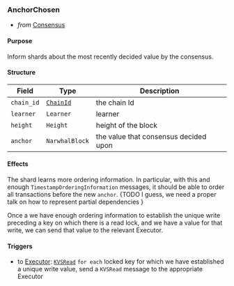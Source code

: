 ### AnchorChosen

- _from_ [Consensus](../../consensus-v1.md)

#### Purpose
<!-- --8<-- [start:purpose] -->
Inform shards about the most recently decided value by the consensus.
<!-- --8<-- [end:purpose] -->

#### Structure

| Field | Type | Description |
| ----- | ---- | ----------- |
| `chain_id` | [`ChainId`](#ChainId) | the chain Id |
| `learner` | `Learner` | learner |
| `height` | `Height` | height of the block |
| `anchor` | `NarwhalBlock` | the value that consensus decided upon |

#### Effects
The shard learns more ordering information. In particular, with this and enough `TimestampOrderingInformation` messages, it should be able to order all transactions before the new `anchor`.
{TODO I guess, we need a proper talk on how to represent partial dependencies }

Once a we have enough ordering information to establish the unique write preceding a key on which there is a read lock, and we have a value for that write, we can send that value to the relevant Executor.

#### Triggers

- to [Executor](../executor.md): [`KVSRead`](../executor/KVS-read.md)
  `for each` locked key for which we have established a unique write value,
  send a `KVSRead` message to the appropriate Executor <!-- ‼ and once more capitalization .. -->
